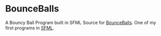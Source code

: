 # BounceBalls
A Bouncy Ball Program built in SFML
Source for <a target="_blank" href="https://github.com/patrickzhou1234/BounceBalls/releases/tag/release">BounceBalls</a>. One of my first programs in <a target="_blank" href="https://www.sfml-dev.org/index.php">SFML</a>. 

